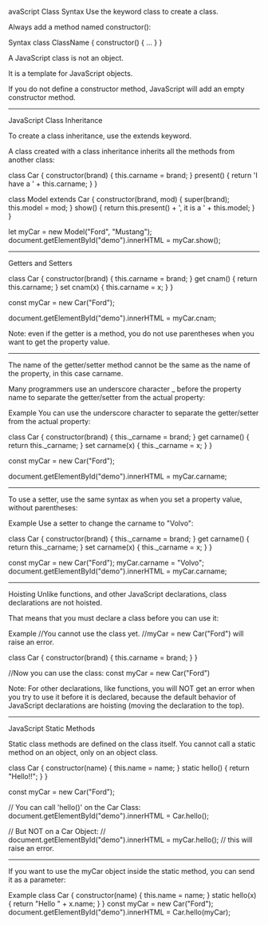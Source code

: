 avaScript Class Syntax
Use the keyword class to create a class.

Always add a method named constructor():

Syntax
class ClassName {
  constructor() { ... }
}


A JavaScript class is not an object.

It is a template for JavaScript objects.


If you do not define a constructor method, JavaScript will add an empty constructor method.

---
JavaScript Class Inheritance

To create a class inheritance, use the extends keyword.

A class created with a class inheritance inherits all the methods from another class:

class Car {
  constructor(brand) {
    this.carname = brand;
  }
  present() {
    return 'I have a ' + this.carname;
  }
}

class Model extends Car {
  constructor(brand, mod) {
    super(brand);
    this.model = mod;
  }
  show() {
    return this.present() + ', it is a ' + this.model;
  }
}

let myCar = new Model("Ford", "Mustang");
document.getElementById("demo").innerHTML = myCar.show();



---
Getters and Setters

class Car {
  constructor(brand) {
    this.carname = brand;
  }
  get cnam() {
    return this.carname;
  }
  set cnam(x) {
    this.carname = x;
  }
}

const myCar = new Car("Ford");

document.getElementById("demo").innerHTML = myCar.cnam;

Note: even if the getter is a method, you do not use parentheses when you want to get the property value.



---
The name of the getter/setter method cannot be the same as the name of the property, in this case carname.

Many programmers use an underscore character _ before the property name to separate the getter/setter from the actual property:

Example
You can use the underscore character to separate the getter/setter from the actual property:

class Car {
  constructor(brand) {
    this._carname = brand;
  }
  get carname() {
    return this._carname;
  }
  set carname(x) {
    this._carname = x;
  }
}

const myCar = new Car("Ford");

document.getElementById("demo").innerHTML = myCar.carname;



---
To use a setter, use the same syntax as when you set a property value, without parentheses:

Example
Use a setter to change the carname to "Volvo":

class Car {
  constructor(brand) {
    this._carname = brand;
  }
  get carname() {
    return this._carname;
  }
  set carname(x) {
    this._carname = x;
  }
}

const myCar = new Car("Ford");
myCar.carname = "Volvo";
document.getElementById("demo").innerHTML = myCar.carname;

---
Hoisting
Unlike functions, and other JavaScript declarations, class declarations are not hoisted.

That means that you must declare a class before you can use it:

Example
//You cannot use the class yet.
//myCar = new Car("Ford") will raise an error.

class Car {
  constructor(brand) {
    this.carname = brand;
  }
}

//Now you can use the class:
const myCar = new Car("Ford")

Note: For other declarations, like functions, you will NOT get an error when you try to use it before it is declared, because the default behavior of JavaScript declarations are hoisting (moving the declaration to the top).

---
JavaScript Static Methods

Static class methods are defined on the class itself.
You cannot call a static method on an object, only on an object class.

class Car {
  constructor(name) {
    this.name = name;
  }
  static hello() {
    return "Hello!!";
  }
}

const myCar = new Car("Ford");

// You can call 'hello()' on the Car Class:
document.getElementById("demo").innerHTML = Car.hello();

// But NOT on a Car Object:
// document.getElementById("demo").innerHTML = myCar.hello();
// this will raise an error.


---
If you want to use the myCar object inside the static method, you can send it as a parameter:

Example
class Car {
  constructor(name) {
    this.name = name;
  }
  static hello(x) {
    return "Hello " + x.name;
  }
}
const myCar = new Car("Ford");
document.getElementById("demo").innerHTML = Car.hello(myCar);




